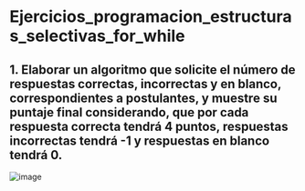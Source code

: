 # Ejercicios_programacion_estructuras_selectivas_for_while

## 1. Elaborar un algoritmo que solicite el número de respuestas correctas, incorrectas y en blanco, correspondientes a postulantes, y muestre su puntaje final considerando, que por cada respuesta correcta tendrá 4 puntos, respuestas incorrectas tendrá -1 y respuestas en blanco tendrá 0.
![image](https://github.com/user-attachments/assets/3c4b6278-5fd0-490e-bd8d-365ebbf30686)

